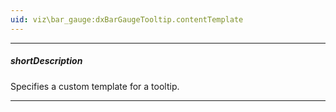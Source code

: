 ```yaml
---
uid: viz\bar_gauge:dxBarGaugeTooltip.contentTemplate
---
```

---
##### shortDescription
Specifies a custom template for a tooltip.

---
